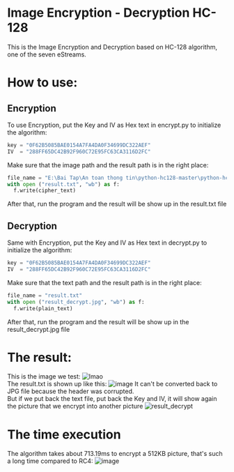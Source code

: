 # Image Encryption - Decryption HC-128
This is the Image Encryption and Decryption based on HC-128 algorithm, one of the seven eStreams.
# How to use:
## Encryption
To use Encryption, put the Key and IV as Hex text in encrypt.py to initialize the algorithm:<br>
```python
key = "0F62B5085BAE0154A7FA4DA0F34699DC322AEF"
IV  = "288FF65DC42B92F960C72E95FC63CA3116D2FC"
```
Make sure that the image path and the result path is in the right place:<br>
```python
file_name = "E:\Bai Tap\An toan thong tin\python-hc128-master\python-hc128-master\lmao.jpg"
with open ("result.txt", "wb") as f:
  f.write(cipher_text)
```
After that, run the program and the result will be show up in the result.txt file<br>
## Decryption
Same with Encryption, put the Key and IV as Hex text in decrypt.py to initialize the algorithm:<br>
```python
key = "0F62B5085BAE0154A7FA4DA0F34699DC322AEF"
IV  = "288FF65DC42B92F960C72E95FC63CA3116D2FC"
```
Make sure that the text path and the result path is in the right place:<br>
```python
file_name = "result.txt"
with open ("result_decrypt.jpg", "wb") as f:
  f.write(plain_text)
```
After that, run the program and the result will be show up in the result_decrypt.jpg file<br>
# The result:
This is the image we test:
![lmao](https://github.com/buihuy1203/HC128-Image_Encryption/assets/85066488/86521296-1f19-45ea-9aa8-2d93e77d8fdb)
<br>
The result.txt is shown up like this:
![image](https://github.com/buihuy1203/HC128-Image_Encryption/assets/85066488/fcd98d23-68d4-4c6d-b1fa-c7d05ffd29fd)
It can't be converted back to JPG file because the header was corrupted.<br>
But if we put back the text file, put back the Key and IV, it will show again the picture that we encrypt into another picture
![result_decrypt](https://github.com/buihuy1203/HC128-Image_Encryption/assets/85066488/8febc7d5-2d02-4001-bfdc-e9155ba5cc35)
# The time execution
The algorithm takes about 713.19ms to encrypt a 512KB picture, that's such a long time compared to RC4:
![image](https://github.com/buihuy1203/HC128-Image_Encryption/assets/85066488/9794f986-83dd-4227-9b39-04a94c0f1d4e)
